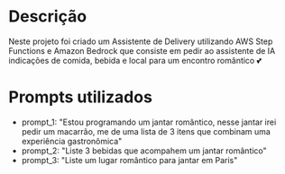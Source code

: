 # Descrição
Neste projeto foi criado um Assistente de Delivery utilizando AWS Step Functions e Amazon Bedrock que consiste em pedir ao assistente de IA indicações de comida, bebida e local para um encontro romântico 💕

# Prompts utilizados 
- prompt_1: "Estou programando um jantar romântico, nesse jantar irei pedir um macarrão, me de uma lista de 3 itens que combinam uma experiência gastronômica" 
- prompt_2: "Liste 3 bebidas que acompahem um jantar romântico"
- prompt_3: "Liste um lugar romântico para jantar em Paris"





